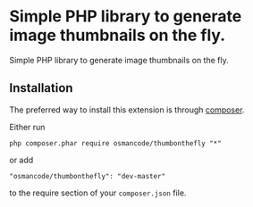 Simple PHP library to generate image thumbnails on the fly.
===========================================================
Simple PHP library to generate image thumbnails on the fly.

Installation
------------

The preferred way to install this extension is through [composer](http://getcomposer.org/download/).

Either run

```
php composer.phar require osmancode/thumbonthefly "*"
```

or add

```
"osmancode/thumbonthefly": "dev-master"
```

to the require section of your `composer.json` file.

